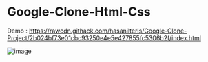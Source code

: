﻿# Google-Clone-Html-Css

Demo : https://rawcdn.githack.com/hasanilteris/Google-Clone-Project/2b024bf73e01cbc93250e4e5e427855fc5306b2f/index.html


![image](https://user-images.githubusercontent.com/82460438/134988072-dc56073a-6bcc-403c-974c-05fc8205fa7b.png)
